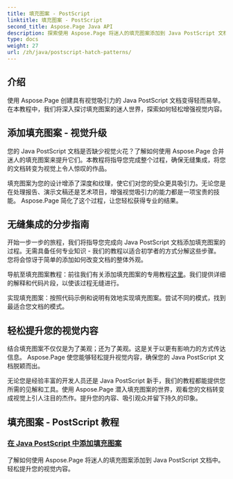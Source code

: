 ```yaml
---
title: 填充图案 - PostScript
linktitle: 填充图案 - PostScript
second_title: Aspose.Page Java API
description: 探索使用 Aspose.Page 将迷人的填充图案添加到 Java PostScript 文档的艺术。轻松提升视觉内容以获得令人惊叹的输出。
type: docs
weight: 27
url: /zh/java/postscript-hatch-patterns/
---
```

## 介绍

使用 Aspose.Page 创建具有视觉吸引力的 Java PostScript 文档变得轻而易举。在本教程中，我们将深入探讨填充图案的迷人世界，探索如何轻松增强视觉内容。

## 添加填充图案 - 视觉升级
您的 Java PostScript 文档是否缺少视觉火花？了解如何使用 Aspose.Page 合并迷人的填充图案来提升它们。本教程将指导您完成整个过程，确保无缝集成，将您的文档转变为视觉上令人惊叹的作品。

填充图案为您的设计增添了深度和纹理，使它们对您的受众更具吸引力。无论您是在处理报告、演示文稿还是艺术项目，增强视觉吸引力的能力都是一项宝贵的技能。 Aspose.Page 简化了这个过程，让您轻松获得专业的结果。

## 无缝集成的分步指南
开始一步一步的旅程，我们将指导您完成向 Java PostScript 文档添加填充图案的过程。无需具备任何专业知识 - 我们的教程以适合初学者的方式分解这些步骤。您将会惊讶于简单的添加如何改变文档的整体外观。

导航至填充图案教程：前往我们有关添加填充图案的专用教程[这里](./add-hatch-pattern/)。我们提供详细的解释和代码片段，以使该过程无缝进行。

实现填充图案：按照代码示例和说明有效地实现填充图案。尝试不同的模式，找到最适合您文档的模式。

## 轻松提升您的视觉内容
结合填充图案不仅仅是为了美观；还为了美观。这是关于以更有影响力的方式传达信息。 Aspose.Page 使您能够轻松提升视觉内容，确保您的 Java PostScript 文档脱颖而出。

无论您是经验丰富的开发人员还是 Java PostScript 新手，我们的教程都能提供您所需的见解和工具。使用 Aspose.Page 潜入填充图案的世界，观看您的文档转变成视觉上引人注目的杰作。提升您的内容、吸引观众并留下持久的印象。
## 填充图案 - PostScript 教程
### [在 Java PostScript 中添加填充图案](./add-hatch-pattern/)
了解如何使用 Aspose.Page 将迷人的填充图案添加到 Java PostScript 文档中。轻松提升您的视觉内容。
